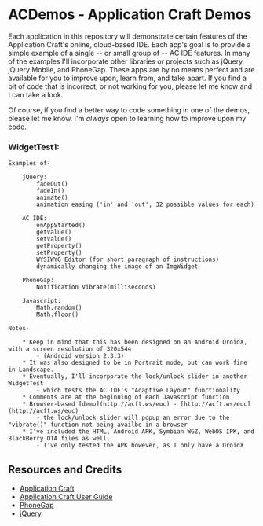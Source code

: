 
ACDemos - Application Craft Demos
===

Each application in this repository will demonstrate certain features of the Application Craft's online, cloud-based IDE.  Each app's goal is to provide a simple example of a single -- or small group of -- AC IDE features. In many of the examples I'll incorporate other libraries or projects such as jQuery, jQuery Mobile, and PhoneGap.  These apps are by no means perfect and are available for you to improve upon, learn from, and take apart.  If you find a bit of code that is incorrect, or not working for you, please let me know and I can take a look.  

Of course, if you find a better way to code something in one of the demos, please let me know. I'm *always* open to learning how to improve upon my code.

### WidgetTest1:

    Examples of-

        jQuery:
            fadeOut()
            fadeIn()
            animate()
            animation easing ('in' and 'out', 32 possible values for each)

        AC IDE:
            onAppStarted()
            getValue()
            setValue()
            getProperty()
            setProperty()
            WYSIWYG Editor (for short paragraph of instructions)
            dynamically changing the image of an ImgWidget
            
        PhoneGap:
            Notification Vibrate(milliseconds)
            
        Javascript:
            Math.random() 
            Math.floor()
            
    Notes-
    
        * Keep in mind that this has been designed on an Android DroidX, with a screen resolution of 320x544 
            - (Android version 2.3.3)
        * It was also designed to be in Portrait mode, but can work fine in Landscape.      
        * Eventually, I'll incorporate the lock/unlock slider in another WidgetTest
            - which tests the AC IDE's "Adaptive Layout" functionality
        * Comments are at the beginning of each Javascript function
        * Browser-based [demo](http://acft.ws/euc) - [http://acft.ws/euc](http://acft.ws/euc)   
            - the lock/unlock slider will popup an error due to the "vibrate()" function not being availbe in a browser
        * I've included the HTML, Android APK, Symbian WGZ, WebOS IPK, and BlackBerry OTA files as well.
            - I've only tested the APK however, as I only have a DroidX
            
            



Resources and Credits
---
  - [Application Craft](http://applicationcraft.com/)    
  - [Application Craft User Guide](http://www.applicationcraft.com/revisions/current/docs/user-guide/index.html)    
  - [PhoneGap](http://www.phonegap.com/) 
  - [jQuery](http://jquery.com/)    
  
  
  
  